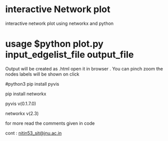 # interactive Network plot
interactive network plot using networkx and python

# usage $python plot.py input_edgelist_file output_file

Output will be created as .html open it in browser . You can pinch zoom the nodes labels will be shown on click   

#python3
pip install pyvis

pip install networkx

pyvis v(0.1.7.0)

networkx v(2.3)

for more read the comments given in code 

cont : nitin53_sit@jnu.ac.in

